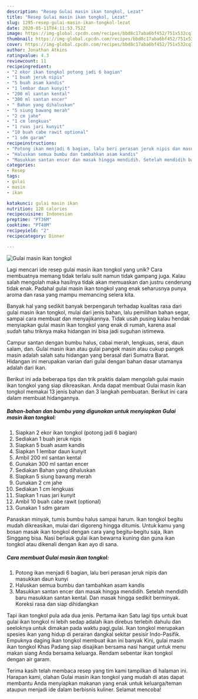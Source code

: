 ```yaml
---
description: "Resep Gulai masin ikan tongkol, Lezat"
title: "Resep Gulai masin ikan tongkol, Lezat"
slug: 1295-resep-gulai-masin-ikan-tongkol-lezat
date: 2020-05-11T04:11:53.752Z
image: https://img-global.cpcdn.com/recipes/bbd8c17aba6bf452/751x532cq70/gulai-masin-ikan-tongkol-foto-resep-utama.jpg
thumbnail: https://img-global.cpcdn.com/recipes/bbd8c17aba6bf452/751x532cq70/gulai-masin-ikan-tongkol-foto-resep-utama.jpg
cover: https://img-global.cpcdn.com/recipes/bbd8c17aba6bf452/751x532cq70/gulai-masin-ikan-tongkol-foto-resep-utama.jpg
author: Jonathan Atkins
ratingvalue: 4.3
reviewcount: 11
recipeingredient:
- "2 ekor ikan tongkol potong jadi 6 bagian"
- "1 buah jeruk nipis"
- "5 buah asam kandis"
- "1 lembar daun kunyit"
- "200 ml santan kental"
- "300 ml santan encer"
- " Bahan yang dihaluskan"
- "5 siung bawang merah"
- "2 cm jahe"
- "1 cm lengkuas"
- "1 ruas jari kunyit"
- "10 buah cabe rawit optional"
- "1 sdm garam"
recipeinstructions:
- "Potong ikan menjadi 6 bagian, lalu beri perasan jeruk nipis dan masukkan daun kunyi"
- "Haluskan semua bumbu dan tambahkan asam kandis"
- "Masukkan santan encer dan masak hingga mendidih. Setelah mendidih baru masukkan santan kental. Dan masak hingga sedikit berminyak. Koreksi rasa dan siap dihidangkan"
categories:
- Resep
tags:
- gulai
- masin
- ikan

katakunci: gulai masin ikan 
nutrition: 128 calories
recipecuisine: Indonesian
preptime: "PT36M"
cooktime: "PT40M"
recipeyield: "2"
recipecategory: Dinner

---
```



![Gulai masin ikan tongkol](https://img-global.cpcdn.com/recipes/bbd8c17aba6bf452/751x532cq70/gulai-masin-ikan-tongkol-foto-resep-utama.jpg)

Lagi mencari ide resep gulai masin ikan tongkol yang unik? Cara membuatnya memang tidak terlalu sulit namun tidak gampang juga. Kalau salah mengolah maka hasilnya tidak akan memuaskan dan justru cenderung tidak enak. Padahal gulai masin ikan tongkol yang enak seharusnya punya aroma dan rasa yang mampu memancing selera kita.

Banyak hal yang sedikit banyak berpengaruh terhadap kualitas rasa dari gulai masin ikan tongkol, mulai dari jenis bahan, lalu pemilihan bahan segar, sampai cara membuat dan menyajikannya. Tidak usah pusing kalau hendak menyiapkan gulai masin ikan tongkol yang enak di rumah, karena asal sudah tahu triknya maka hidangan ini bisa jadi suguhan istimewa.

Campur santan dengan bumbu halus, cabai merah, lengkuas, serai, daun salam, dan. Gulai masin ikan atau gulai pangek masin atau cukup pangek masin adalah salah satu hidangan yang berasal dari Sumatra Barat. Hidangan ini merupakan varian dari gulai dengan bahan dasar utamanya adalah dari ikan.


Berikut ini ada beberapa tips dan trik praktis dalam mengolah gulai masin ikan tongkol yang siap dikreasikan. Anda dapat membuat Gulai masin ikan tongkol memakai 13 jenis bahan dan 3 langkah pembuatan. Berikut ini cara dalam membuat hidangannya.

<!--inarticleads1-->

##### Bahan-bahan dan bumbu yang digunakan untuk menyiapkan Gulai masin ikan tongkol:

1. Siapkan 2 ekor ikan tongkol (potong jadi 6 bagian)
1. Sediakan 1 buah jeruk nipis
1. Siapkan 5 buah asam kandis
1. Siapkan 1 lembar daun kunyit
1. Ambil 200 ml santan kental
1. Gunakan 300 ml santan encer
1. Sediakan  Bahan yang dihaluskan
1. Siapkan 5 siung bawang merah
1. Gunakan 2 cm jahe
1. Sediakan 1 cm lengkuas
1. Siapkan 1 ruas jari kunyit
1. Ambil 10 buah cabe rawit (optional)
1. Gunakan 1 sdm garam


Panaskan minyak, tumis bumbu halus sampai harum. Ikan tongkol begitu mudah dikreasikan, mulai dari digoreng hingga ditumis. Untuk kamu yang bosan masak ikan tongkol dengan cara yang begitu-begitu saja, Ikan Singgang bisa. Nasi berlauk gulai ikan bewarna kuning dan guna ikan tongkol atau dikenali dengan ikan ayo di sana. 

<!--inarticleads2-->

##### Cara membuat Gulai masin ikan tongkol:

1. Potong ikan menjadi 6 bagian, lalu beri perasan jeruk nipis dan masukkan daun kunyi
1. Haluskan semua bumbu dan tambahkan asam kandis
1. Masukkan santan encer dan masak hingga mendidih. Setelah mendidih baru masukkan santan kental. Dan masak hingga sedikit berminyak. Koreksi rasa dan siap dihidangkan


Tapi ikan tongkol pula ada dua jenis. Pertama ikan Satu lagi tips untuk buat gulai ikan tongkol ni lebih sedap adalah ikan direbus terlebih dahulu dan seeloknya untuk dimakan pada waktu pagi,gulai. Ikan tongkol merupakan spesies ikan yang hidup di perairan dangkal sekitar pesisir Indo-Pasifik. Empuknya daging ikan tongkol membuat ikan ini banyak Kini, gulai masin ikan tongkol Khas Padang siap disajikan bersama nasi hangat untuk menu makan siang Anda bersama keluarga. Rendam sebentar ikan tongkol dengan air garam. 

Terima kasih telah membaca resep yang tim kami tampilkan di halaman ini. Harapan kami, olahan Gulai masin ikan tongkol yang mudah di atas dapat membantu Anda menyiapkan makanan yang enak untuk keluarga/teman ataupun menjadi ide dalam berbisnis kuliner. Selamat mencoba!
